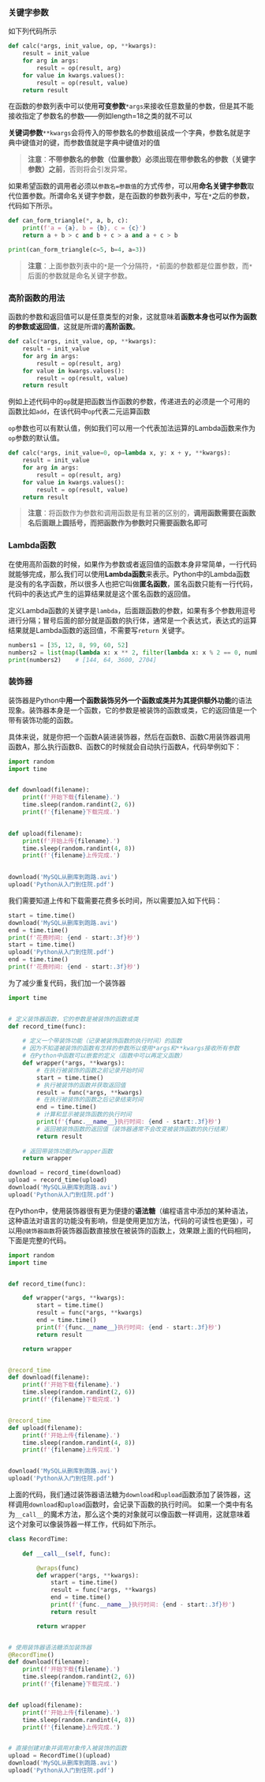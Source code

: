### 关键字参数
如下列代码所示
```Python
def calc(*args, init_value, op, **kwargs):
    result = init_value
    for arg in args:
        result = op(result, arg)
    for value in kwargs.values():
        result = op(result, value)
    return result
```
在函数的参数列表中可以使用**可变参数**`*args`来接收任意数量的参数，但是其不能接收指定了参数名的参数——例如length=18之类的就不可以

**关键词参数**`**kwargs`会将传入的带参数名的参数组装成一个字典，参数名就是字典中键值对的键，而参数值就是字典中键值对的值

> **注意**：**不带参数名的参数（位置参数）必须出现在带参数名的参数（关键字参数）之前**，否则将会引发异常。

如果希望函数的调用者必须以`参数名=参数值`的方式传参，可以用**命名关键字参数**取代位置参数。所谓命名关键字参数，是在函数的参数列表中，写在`*`之后的参数，代码如下所示。

```Python
def can_form_triangle(*, a, b, c):
    print(f'a = {a}, b = {b}, c = {c}')
    return a + b > c and b + c > a and a + c > b

print(can_form_triangle(c=5, b=4, a=3))
```

> **注意**：上面参数列表中的`*`是一个分隔符，`*`前面的参数都是位置参数，而`*`后面的参数就是命名关键字参数。

### 高阶函数的用法
函数的参数和返回值可以是任意类型的对象，这就意味着**函数本身也可以作为函数的参数或返回值**，这就是所谓的**高阶函数**。
```Python
def calc(*args, init_value, op, **kwargs):
    result = init_value
    for arg in args:
        result = op(result, arg)
    for value in kwargs.values():
        result = op(result, value)
    return result
```
例如上述代码中的`op`就是把函数当作函数的参数，传递进去的必须是一个可用的函数比如`add`，在该代码中`op`代表二元运算函数

`op`参数也可以有默认值，例如我们可以用一个代表加法运算的Lambda函数来作为`op`参数的默认值。
```python
def calc(*args, init_value=0, op=lambda x, y: x + y, **kwargs):
    result = init_value
    for arg in args:
        result = op(result, arg)
    for value in kwargs.values():
        result = op(result, value)
    return result
```

> **注意**：将函数作为参数和调用函数是有显著的区别的，**调用函数需要在函数名后面跟上圆括号，而把函数作为参数时只需要函数名即可**

### Lambda函数
在使用高阶函数的时候，如果作为参数或者返回值的函数本身非常简单，一行代码就能够完成，那么我们可以使用**Lambda函数**来表示。Python中的Lambda函数是没有的名字函数，所以很多人也把它叫做**匿名函数**，匿名函数只能有一行代码，代码中的表达式产生的运算结果就是这个匿名函数的返回值。

定义Lambda函数的关键字是`lambda`，后面跟函数的参数，如果有多个参数用逗号进行分隔；冒号后面的部分就是函数的执行体，通常是一个表达式，表达式的运算结果就是Lambda函数的返回值，不需要写`return` 关键字。

```Python
numbers1 = [35, 12, 8, 99, 60, 52]
numbers2 = list(map(lambda x: x ** 2, filter(lambda x: x % 2 == 0, numbers1)))
print(numbers2)    # [144, 64, 3600, 2704]
```

### 装饰器
装饰器是Python中**用一个函数装饰另外一个函数或类并为其提供额外功能**的语法现象。装饰器本身是一个函数，它的参数是被装饰的函数或类，它的返回值是一个带有装饰功能的函数。

具体来说，就是你把一个函数A装进装饰器，然后在函数B、函数C用装饰器调用函数A，那么执行函数B、函数C的时候就会自动执行函数A，代码举例如下：

```Python
import random
import time


def download(filename):
    print(f'开始下载{filename}.')
    time.sleep(random.randint(2, 6))
    print(f'{filename}下载完成.')

    
def upload(filename):
    print(f'开始上传{filename}.')
    time.sleep(random.randint(4, 8))
    print(f'{filename}上传完成.')

    
download('MySQL从删库到跑路.avi')
upload('Python从入门到住院.pdf')
```
我们需要知道上传和下载需要花费多长时间，所以需要加入如下代码：
```Python
start = time.time()
download('MySQL从删库到跑路.avi')
end = time.time()
print(f'花费时间: {end - start:.3f}秒')
start = time.time()
upload('Python从入门到住院.pdf')
end = time.time()
print(f'花费时间: {end - start:.3f}秒')
```
为了减少重复代码，我们加一个装饰器
```Python
import time


# 定义装饰器函数，它的参数是被装饰的函数或类
def record_time(func):
    
    # 定义一个带装饰功能（记录被装饰函数的执行时间）的函数
    # 因为不知道被装饰的函数有怎样的参数所以使用*args和**kwargs接收所有参数
    # 在Python中函数可以嵌套的定义（函数中可以再定义函数）
    def wrapper(*args, **kwargs):
        # 在执行被装饰的函数之前记录开始时间
        start = time.time()
        # 执行被装饰的函数并获取返回值
        result = func(*args, **kwargs)
        # 在执行被装饰的函数之后记录结束时间
        end = time.time()
        # 计算和显示被装饰函数的执行时间
        print(f'{func.__name__}执行时间: {end - start:.3f}秒')
        # 返回被装饰函数的返回值（装饰器通常不会改变被装饰函数的执行结果）
        return result
    
    # 返回带装饰功能的wrapper函数
    return wrapper

download = record_time(download)
upload = record_time(upload)
download('MySQL从删库到跑路.avi')
upload('Python从入门到住院.pdf')
```
在Python中，使用装饰器很有更为便捷的**语法糖**（编程语言中添加的某种语法，这种语法对语言的功能没有影响，但是使用更加方法，代码的可读性也更强），可以用`@装饰器函数`将装饰器函数直接放在被装饰的函数上，效果跟上面的代码相同，下面是完整的代码。
```Python
import random
import time


def record_time(func):

    def wrapper(*args, **kwargs):
        start = time.time()
        result = func(*args, **kwargs)
        end = time.time()
        print(f'{func.__name__}执行时间: {end - start:.3f}秒')
        return result

    return wrapper


@record_time
def download(filename):
    print(f'开始下载{filename}.')
    time.sleep(random.randint(2, 6))
    print(f'{filename}下载完成.')


@record_time
def upload(filename):
    print(f'开始上传{filename}.')
    time.sleep(random.randint(4, 8))
    print(f'{filename}上传完成.')


download('MySQL从删库到跑路.avi')
upload('Python从入门到住院.pdf')
```
上面的代码，我们通过装饰器语法糖为`download`和`upload`函数添加了装饰器，这样调用`download`和`upload`函数时，会记录下函数的执行时间。
如果一个类中有名为`__call__`的魔术方法，那么这个类的对象就可以像函数一样调用，这就意味着这个对象可以像装饰器一样工作，代码如下所示。

```Python
class RecordTime:
    
    def __call__(self, func):

        @wraps(func)
        def wrapper(*args, **kwargs):
            start = time.time()
            result = func(*args, **kwargs)
            end = time.time()
            print(f'{func.__name__}执行时间: {end - start:.3f}秒')
            return result

        return wrapper


# 使用装饰器语法糖添加装饰器
@RecordTime()
def download(filename):
    print(f'开始下载{filename}.')
    time.sleep(random.randint(2, 6))
    print(f'{filename}下载完成.')


def upload(filename):
    print(f'开始上传{filename}.')
    time.sleep(random.randint(4, 8))
    print(f'{filename}上传完成.')


# 直接创建对象并调用对象传入被装饰的函数
upload = RecordTime()(upload)
download('MySQL从删库到跑路.avi')
upload('Python从入门到住院.pdf')
```